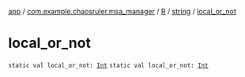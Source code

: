 [app](../../../index.md) / [com.example.chaosruler.msa_manager](../../index.md) / [R](../index.md) / [string](index.md) / [local_or_not](.)

# local_or_not

`static val local_or_not: `[`Int`](https://kotlinlang.org/api/latest/jvm/stdlib/kotlin/-int/index.html)
`static val local_or_not: `[`Int`](https://kotlinlang.org/api/latest/jvm/stdlib/kotlin/-int/index.html)